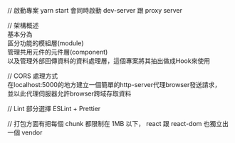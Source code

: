 // 啟動專案 yarn start 會同時啟動 dev-server 跟 proxy server

// 架構概述 <br />
基本分為 <br />
區分功能的模組層(module) <br />
管理共用元件的元件層(component)<br />
以及管理外部回傳資料的資料處理層，這個專案將其抽出做成Hook來使用<br />

// CORS 處理方式 <br />
在localhost:5000的地方建立一個簡單的http-server代理browser發送請求， <br />
並以此代理伺服器允許browser跨域存取資料

// Lint 部分選擇 ESLint + Prettier <br />

// 打包方面有把每個 chunk 都限制在 1MB 以下， react 跟 react-dom 也獨立出一個 vendor